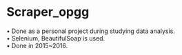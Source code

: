 # Scraper_opgg
• Done as a personal project during studying data analysis.<br />
• Selenium, BeautifulSoap is used.<br />
• Done in 2015~2016.<br />

